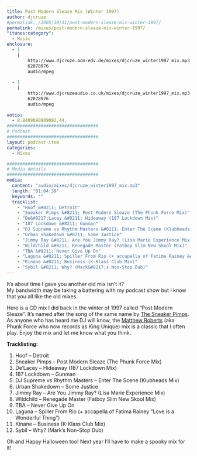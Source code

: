 ```yaml
---
title: Post Modern Sleaze Mix (Winter 1997)
author: djcruze
#permalink: /2005/10/31/post-modern-sleaze-mix-winter-1997/
permalink: /mixes/post-modern-sleaze-mix-winter-1997/
"itunes:category":
  - Music
enclosure:
  - |
    |
        http://www.djcruze.acm-edv.de/mixes/djcruze_winter1997_mix.mp3
        62078976
        audio/mpeg
        
  - |
    |
        http://www.djcruzeaudio.co.uk/mixes/djcruze_winter1997_mix.mp3
        62078976
        audio/mpeg
        
votio:
  - 8.8409090909092,44,
###################################
# Podcast
###################################
layout: podcast-item
categories:
  - Mixes

###################################
# Media details
###################################
media:
  content: "audio/mixes/djcruze_winter1997_mix.mp3"
  length: "01:04:39"
  keywords: ""
  tracklist:
    - "Hoof &#8211; Detroit"
    - "Sneaker Pimps &#8211; Post Modern Sleaze (The Phunk Force Mix)"
    - "De&#8217;Lacey &#8211; Hideaway (187 Lockdown Mix)"
    - "187 Lockdown &#8211; Gunman"
    - "DJ Supreme vs Rhythm Masters &#8211; Enter The Scene (Klubheads Mix)"
    - "Urban Shakedown &#8211; Some Justice"
    - "Jimmy Ray &#8211; Are You Jimmy Ray? (Lisa Marie Experience Mix)"
    - "Wildchild &#8211; Renegade Master (Fatboy Slim New Skool Mix)"
    - "TBA &#8211; Never Give Up On"
    - "Laguna &#8211; Spiller From Rio (+ accapella of Fatima Rainey &#8220;Love is a Wonderful Thing&#8221;)"
    - "Kinane &#8211; Business (K-Klass Club Mix)"
    - "Sybil &#8211; Why? (Mark&#8217;s Non-Stop Dub)"
---
```


It&#8217;s about time I gave you another old mix isn&#8217;t it?  
My bandwidth may be taking a battering with my podcast show but I know that you all like the old mixes.

Here is a CD mix I did back in the winter of 1997 called &#8220;Post Modern Sleaze&#8221;. It&#8217;s named after the song of the same name by [The Sneaker Pimps][1]. As anyone who has heard me DJ will know, the [Matthew Roberts][2] (aka Phunk Force who now records as King Unique) mix is a classic that I often play. Enjoy the mix and let me know what you think.

**Tracklisting:**

  1. Hoof &#8211; Detroit
  2. Sneaker Pimps &#8211; Post Modern Sleaze (The Phunk Force Mix)
  3. De&#8217;Lacey &#8211; Hideaway (187 Lockdown Mix)
  4. 187 Lockdown &#8211; Gunman
  5. DJ Supreme vs Rhythm Masters &#8211; Enter The Scene (Klubheads Mix)
  6. Urban Shakedown &#8211; Some Justice
  7. Jimmy Ray &#8211; Are You Jimmy Ray? (Lisa Marie Experience Mix)
  8. Wildchild &#8211; Renegade Master (Fatboy Slim New Skool Mix)
  9. TBA &#8211; Never Give Up On
 10. Laguna &#8211; Spiller From Rio (+ accapella of Fatima Rainey &#8220;Love is a Wonderful Thing&#8221;)
 11. Kinane &#8211; Business (K-Klass Club Mix)
 12. Sybil &#8211; Why? (Mark&#8217;s Non-Stop Dub)

Oh and Happy Halloween too! Next year I&#8217;ll have to make a spooky mix for it!

 [1]: http://www.sneakerpimps.com/
 [2]: http://www.kingunique.com